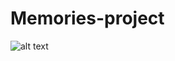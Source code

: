 # Memories-project

![alt text](https://github.com/Grihasss/Memories-project/client/src/images/Memories.bmp?raw=true)
